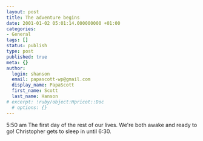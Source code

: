 ```yaml
---
layout: post
title: The adventure begins
date: 2001-01-02 05:01:14.000000000 +01:00
categories:
- General
tags: []
status: publish
type: post
published: true
meta: {}
author:
  login: shanson
  email: papascott-wp@gmail.com
  display_name: PapaScott
  first_name: Scott
  last_name: Hanson
# excerpt: !ruby/object:Hpricot::Doc
  # options: {}
---
```

<p>5:50 am The first day of the rest of our lives. We're both awake and ready to go! Christopher gets to sleep in until 6:30.</p>
